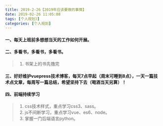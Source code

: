 ```yaml
---
title: 2019-2-26【2019年应该要做的事情】
date: 2019-02-26 11:05:08
tags: [个人规划》]
categories: [个人规划]
---
```


#### 一、每天上班前多想想当天的工作如何开展。
#### 二、多看书，多看书，多看书。  
> 1) 书架上的书先撸完
#### 三、好好维护vuepress技术博客，每天7点早起（周末可睡到8点），一天一篇技术点文章，每周写一篇总结，希望坚持下去（喝酒当天另算）！
#### 四、前端持续学习
>1) css技术样式，重点学习css3、sass。  
>2) js不间断学习，重点学习vue、es6、node。  
>3) 掌握一门后端语言python。